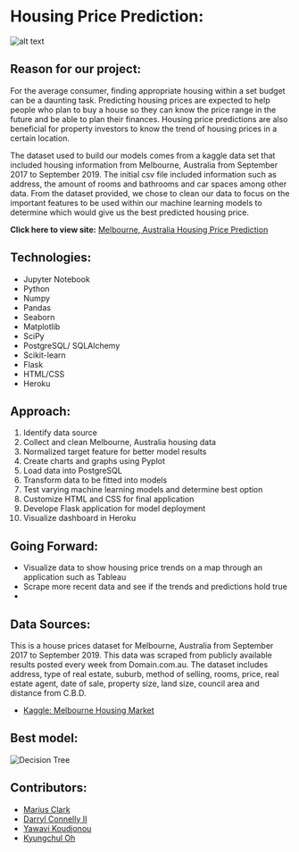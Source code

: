 # Housing Price Prediction:

![alt text](https://github.com/yawavi92/Project4_Housing_price_predection/blob/main/static/images/melbourne_houses.jpg)

## Reason for our project:
For the average consumer, finding appropriate housing within a set budget can be a daunting task. Predicting housing prices are expected to help people who plan to buy a house so they can know the price range in the future and be able to plan their finances. Housing price predictions are also beneficial for property investors to know the trend of housing prices in a certain location.

The dataset used to build our models comes from a kaggle data set that included housing information from Melbourne, Australia from September 2017 to September 2019. The initial csv file included information such as address, the amount of rooms and bathrooms and car spaces among other data. From the dataset provided, we chose to clean our data to focus on the important features to be used within our machine learning models to determine which would give us the best predicted housing price. 

__Click here to view site:__ [Melbourne, Australia Housing Price Prediction](https://melbourne-housing.herokuapp.com/)

## Technologies:	
- Jupyter Notebook
- Python
- Numpy
- Pandas
- Seaborn
- Matplotlib
- SciPy
- PostgreSQL/ SQLAlchemy
- Scikit-learn
- Flask
- HTML/CSS
- Heroku

## Approach:
01. Identify data source
02. Collect and clean Melbourne, Australia housing data
03. Normalized target feature for better model results
04. Create charts and graphs using Pyplot
05. Load data into PostgreSQL
06. Transform data to be fitted into models
07. Test varying machine learning models and determine best option
08. Customize HTML and CSS for final application
09. Develope Flask application for model deployment
10. Visualize dashboard in Heroku

## Going Forward:
- Visualize data to show housing price trends on a map through an application such as Tableau
- ​Scrape more recent data and see if the trends and predictions hold true
- 

## Data Sources:
This is a house prices dataset for Melbourne, Australia from September 2017 to September 2019. This data was scraped from publicly available results posted every week from Domain.com.au. The dataset includes address, type of real estate, suburb, method of selling, rooms, price, real estate agent, date of sale, property size, land size, council area and distance from C.B.D.

- [Kaggle: Melbourne Housing Market](https://www.kaggle.com/anthonypino/melbourne-housing-market)

## Best model: 
![Decision Tree](https://github.com/yawavi92/Project4_Housing_price_predection/blob/main/static/images/Decision_Tree_Model.png)

## Contributors:

- [Marius Clark](https://github.com/Zone6Mars)
- [Darryl Connelly II](https://github.com/Connelito)
- [Yawavi Koudjonou](https://github.com/yawavi92)
- [Kyungchul Oh](https://github.com/KCOH)
